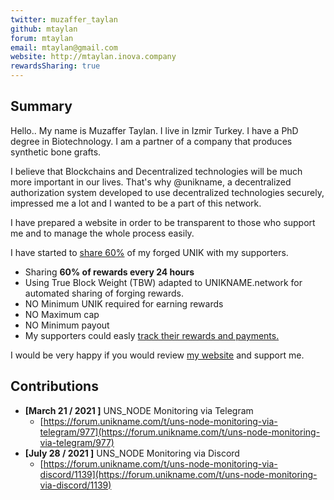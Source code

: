 ```yaml
---
twitter: muzaffer_taylan
github: mtaylan
forum: mtaylan
email: mtaylan@gmail.com
website: http://mtaylan.inova.company
rewardsSharing: true
---
```

## Summary

Hello.. My name is Muzaffer Taylan. I live in Izmir Turkey. I have a PhD degree in Biotechnology. I am a partner of a company that produces synthetic bone grafts.

I believe that Blockchains and Decentralized technologies will be much more important in our lives. That's why @unikname, a decentralized authorization system
developed to use decentralized technologies securely, impressed me a lot and I wanted to be a part of this network.

I have prepared a website in order to be transparent to those who support me and to manage the whole process easily.

I have started to [share 60%](http://pool-mtaylan.inova.company:5000/) of my forged UNIK with my supporters.
- Sharing **60% of rewards every 24 hours**
- Using True Block Weight (TBW) adapted to UNIKNAME.network for automated sharing of forging rewards.
- NO Minimum UNIK required for earning rewards
- NO Maximum cap
- NO Minimum payout
- My supporters could easly [track their rewards and payments.](http://pool-mtaylan.inova.company:5000/)

I would be very happy if you would review [my website](http://mtaylan.inova.company) and support me.

## Contributions

<!-- detail your contributions -->

- **[March 21 / 2021 ]** UNS_NODE Monitoring via Telegram
  - [https://forum.unikname.com/t/uns-node-monitoring-via-telegram/977](https://forum.unikname.com/t/uns-node-monitoring-via-telegram/977)
- **[July 28 / 2021 ]** UNS_NODE Monitoring via Discord
  - [https://forum.unikname.com/t/uns-node-monitoring-via-discord/1139](https://forum.unikname.com/t/uns-node-monitoring-via-discord/1139)
